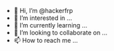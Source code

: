 - 👋 Hi, I’m @hackerfrp
- 👀 I’m interested in ...
- 🌱 I’m currently learning ...
- 💞️ I’m looking to collaborate on ...
- 📫 How to reach me ...

<!---
hackerfrp/hackerfrp is a ✨ special ✨ repository because its `README.md` (this file) appears on your GitHub profile.
You can click the Preview link to take a look at your changes.
--->
